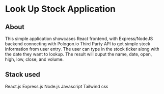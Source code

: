 # Look Up Stock Application

## About
This simple application showcases React frontend, with Express/NodeJS backend connecting with Pologon.io Third Party API to get simple stock information from user entry.
The user can type in the stock ticker along with the date they want to lookup. The result will ouput the name, date, open, high, low, close, and volume.

## Stack used

React.js
Express.js
Node.js
Javascript
Tailwind css

